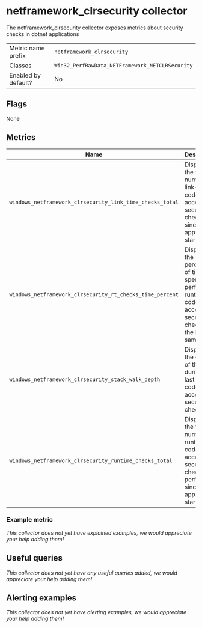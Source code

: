 # netframework_clrsecurity collector

The netframework_clrsecurity collector exposes metrics about security checks in dotnet applications

|||
-|-
Metric name prefix  | `netframework_clrsecurity`
Classes             | `Win32_PerfRawData_NETFramework_NETCLRSecurity`
Enabled by default? | No

## Flags

None

## Metrics

Name | Description | Type | Labels
-----|-------------|------|-------
`windows_netframework_clrsecurity_link_time_checks_total` | Displays the total number of link-time code access security checks since the application started. | counter | `process`
`windows_netframework_clrsecurity_rt_checks_time_percent` | Displays the percentage of time spent performing runtime code access security checks in the last sample. | gauge | `process`
`windows_netframework_clrsecurity_stack_walk_depth` | Displays the depth of the stack during that last runtime code access security check. | gauge | `process`
`windows_netframework_clrsecurity_runtime_checks_total` | Displays the total number of runtime code access security checks performed since the application started. | counter | `process`

### Example metric
_This collector does not yet have explained examples, we would appreciate your help adding them!_

## Useful queries
_This collector does not yet have any useful queries added, we would appreciate your help adding them!_

## Alerting examples
_This collector does not yet have alerting examples, we would appreciate your help adding them!_

